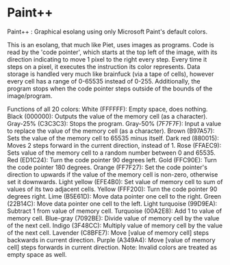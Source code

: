 # Paint++
Paint++ : Graphical esolang using only Microsoft Paint's default colors.

This is an esolang, that much like Piet, uses images as programs. Code is read by the 'code pointer', which starts at the top left of the image, with its direction indicating to move 1 pixel to the right every step. Every time it steps on a pixel, it executes the instruction its color represents. Data storage is handled very much like brainfuck (via a tape of cells), however every cell has a range of 0-65535 instead of 0-255. Additionally, the program stops when the code pointer steps outside of the bounds of the image/program.

Functions of all 20 colors:
White           (FFFFFF): Empty space, does nothing.
Black           (000000): Outputs the value of the memory cell (as a character).
Gray-25%        (C3C3C3): Stops the program.
Gray-50%        (7F7F7F): Input a value to replace the value of the memory cell (as a character).
Brown           (B97A57): Sets the value of the memory cell to 65535 minus itself.
Dark red        (880015): Moves 2 steps forward in the current direction, instead of 1.
Rose            (FFAEC9): Sets value of the memory cell to a random number between 0 and 65535.
Red             (ED1C24): Turn the code pointer 90 degrees left.
Gold            (FFC90E): Turn the code pointer 180 degrees.
Orange          (FF7F27): Set the code pointer's direction to upwards if the value of the memory cell is non-zero, otherwise set it downwards.
Light yellow    (EFE4B0): Set value of memory cell to sum of values of its two adjacent cells.
Yellow          (FFF200): Turn the code pointer 90 degrees right.
Lime            (B5E61D): Move data pointer one cell to the right.
Green           (22B14C): Move data pointer one cell to the left.
Light turquoise (99D9EA): Subtract 1 from value of memory cell.
Turquoise       (00A2E8): Add 1 to value of memory cell.
Blue-gray       (7092BE): Divide value of memory cell by the value of the next cell.
Indigo          (3F48CC): Multiply value of memory cell by the value of the next cell.
Lavender        (C8BFE7): Move [value of memory cell] steps backwards in current direction.
Purple          (A349A4): Move [value of memory cell] steps forwards in current direction.
Note: Invalid colors are treated as empty space as well.
